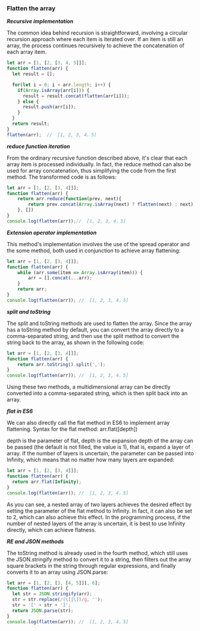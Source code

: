 ### Flatten the array

***Recursive implementation***

The common idea behind recursion is straightforward, involving a circular recursion approach where each item is iterated over. If an item is still an array, the process continues recursively to achieve the concatenation of each array item.

```JavaScript
let arr = [1, [2, [3, 4, 5]]];
function flatten(arr) {
  let result = [];

  for(let i = 0; i < arr.length; i++) {
    if(Array.isArray(arr[i])) {
      result = result.concat(flatten(arr[i]));
    } else {
      result.push(arr[i]);
    }
  }
  return result;
}
flatten(arr);  //  [1, 2, 3, 4，5]
```

***reduce function iteration***

From the ordinary recursive function described above, it's clear that each array item is processed individually. In fact, the reduce method can also be used for array concatenation, thus simplifying the code from the first method. The transformed code is as follows:

```JavaScript
let arr = [1, [2, [3, 4]]];
function flatten(arr) {
    return arr.reduce(function(prev, next){
        return prev.concat(Array.isArray(next) ? flatten(next) : next)
    }, [])
}
console.log(flatten(arr));//  [1, 2, 3, 4，5]
```

***Extension operator implementation***

This method's implementation involves the use of the spread operator and the some method, both used in conjunction to achieve array flattening:

```JavaScript
let arr = [1, [2, [3, 4]]];
function flatten(arr) {
    while (arr.some(item => Array.isArray(item))) {
        arr = [].concat(...arr);
    }
    return arr;
}
console.log(flatten(arr)); //  [1, 2, 3, 4，5]
```

***split and toString***

The split and toString methods are used to flatten the array. Since the array has a toString method by default, you can convert the array directly to a comma-separated string, and then use the split method to convert the string back to the array, as shown in the following code:

```JavaScript
let arr = [1, [2, [3, 4]]];
function flatten(arr) {
    return arr.toString().split(',');
}
console.log(flatten(arr)); //  [1, 2, 3, 4，5]
```

Using these two methods, a multidimensional array can be directly converted into a comma-separated string, which is then split back into an array.

***flat in ES6***

We can also directly call the flat method in ES6 to implement array flattening. Syntax for the flat method: arr.flat([depth])

depth is the parameter of flat, depth is the expansion depth of the array can be passed (the default is not filled, the value is 1), that is, expand a layer of array. If the number of layers is uncertain, the parameter can be passed into Infinity, which means that no matter how many layers are expanded:

```JavaScript
let arr = [1, [2, [3, 4]]];
function flatten(arr) {
  return arr.flat(Infinity);
}
console.log(flatten(arr)); //  [1, 2, 3, 4，5]
```

As you can see, a nested array of two layers achieves the desired effect by setting the parameter of the flat method to Infinity. In fact, it can also be set to 2, which can also achieve this effect. In the programming process, if the number of nested layers of the array is uncertain, it is best to use Infinity directly, which can achieve flatness.

***RE and JSON methods***

The toString method is already used in the fourth method, which still uses the JSON.stringify method to convert it to a string, then filters out the array square brackets in the string through regular expressions, and finally converts it to an array using JSON.parse:

```JavaScript
let arr = [1, [2, [3, [4, 5]]], 6];
function flatten(arr) {
  let str = JSON.stringify(arr);
  str = str.replace(/(\[|\])/g, '');
  str = '[' + str + ']';
  return JSON.parse(str); 
}
console.log(flatten(arr)); //  [1, 2, 3, 4，5]
```